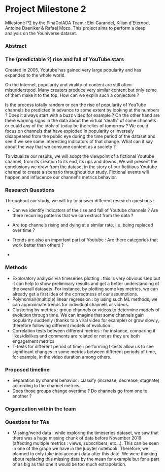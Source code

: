 # Project Milestone 2


Milestone P2 by the PinaColADA Team : Eloi Garandel, Kilian d'Eternod, Antoine Daeniker & Rafael Mozo. This project aims to perform a deep analysis on the Youniverse dataset.


### Abstract 
### The (predictable ?) rise and fall of YouTube stars
Created in 2005, Youtube has gained very large popularity and has expanded to the whole world. 

On the Internet, popularity and virality of content are still often misunderstood. Many creators produce very similar content but only some of them make it to the top. How can we explin such a conjecture ?


Is the process totally random or can the rise of popularity of YouTube channels be predicted in advance to some extent by looking at the numbers ? Does it always start with a buzz video for example ? On the other hand are there warning signs in the data about the virtual “death” of some channels or could any of the idols of today be the relics of tomorrow ? We could focus on channels that have exploded in popularity or inversely disappeared from the public eye during the time period of the dataset and see if we see some interesting indicators of that change. What can it say about the way that we consume content as a society ?

To vizualize our results, we will adopt the viewpoint of a fictional Youtube channel, from its creation to its end, its ups and downs. We will present the conclusions we draw from the dataset in the story of our fictitious Youtube channel to create a scenario throughout our study. Fictional events will happen and influcence our channel's metrics behavior.

### Research Questions 

Throughout our study, we will try to answer different research questions : 

- Can we identify indicators of the rise and fall of Youtube channels ? Are there recurring patterns that we can extract from the data ?
- Are top channels rising and dying at a similar rate, i.e. being replaced over time ?

- Trends are also an important part of Youtube : Are there categories that work better than others ?
- 

### Methods

- Exploratory analysis via timeseries plotting : this is very obvious step but it can help to show preliminary results and get a better understanding of the overall datasets. For instance, by plotting some key metrics, we can already get a first idea of the correctness of our assumptions.
- Polynomial/(multiple) linear regression : by using such ML methods, we can approximate trends for individual channels or videos.
- Clustering by metrics : group channels or videos to determine models of evolution through time. We can imagine that some channels gain popularity suddenly (thanks to a viral video for example) or grow slowly, therefore following different models of evolution.
- Correlation tests between different metrics : for instance, comparing if likes/dislikes and comments are related or not as they are both engagement metrics.
- T-tests for different period of time : performing t-tests allow us to see significant changes in some metrics between different periods of time, for example, in the video duration among others.

### Proposed timeline

- Separation by channel behavior : classify (increase, decrease, stagnate) according to the channel metrics. 
- Does those groups change overtime ? Do channels go from one to another ? 




### Organization within the team



### Questions for TAs

- Missing/weird data : while exploring the timeseries dataset, we saw that there was a huge missing chunk of data before November 2016 (affecting multiple metrics : views, subscribers, etc...). This can be seen in one of the graph we have in the jupyter notebook. Therefore, we planned to only take into account data after this date. We were thinking about replacing this missing data by the mean for example but for a part of as big as this one it would be too much extrapolation.




